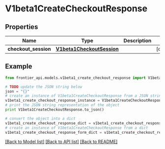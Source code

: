 # V1beta1CreateCheckoutResponse


## Properties
Name | Type | Description | Notes
------------ | ------------- | ------------- | -------------
**checkout_session** | [**V1beta1CheckoutSession**](V1beta1CheckoutSession.md) |  | [optional] 

## Example

```python
from frontier_api.models.v1beta1_create_checkout_response import V1beta1CreateCheckoutResponse

# TODO update the JSON string below
json = "{}"
# create an instance of V1beta1CreateCheckoutResponse from a JSON string
v1beta1_create_checkout_response_instance = V1beta1CreateCheckoutResponse.from_json(json)
# print the JSON string representation of the object
print V1beta1CreateCheckoutResponse.to_json()

# convert the object into a dict
v1beta1_create_checkout_response_dict = v1beta1_create_checkout_response_instance.to_dict()
# create an instance of V1beta1CreateCheckoutResponse from a dict
v1beta1_create_checkout_response_form_dict = v1beta1_create_checkout_response.from_dict(v1beta1_create_checkout_response_dict)
```
[[Back to Model list]](../README.md#documentation-for-models) [[Back to API list]](../README.md#documentation-for-api-endpoints) [[Back to README]](../README.md)


